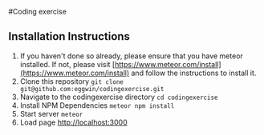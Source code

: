 #Coding exercise
## Installation Instructions
1. If you haven't done so already, please ensure that you have meteor installed. If not, please visit [https://www.meteor.com/install](https://www.meteor.com/install) and follow the instructions to install it.
2. Clone this repository `git clone git@github.com:eggwin/codingexercise.git`
2. Navigate to the codingexercise directory `cd codingexercise`
2. Install NPM Dependencies `meteor npm install`
3. Start server `meteor`
4. Load page [http://localhost:3000](http://localhost:3000)